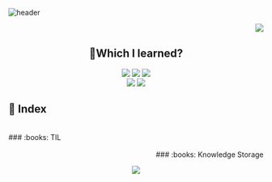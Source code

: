 ![header](https://capsule-render.vercel.app/api?type=slice&color=auto&height=200&section=header&text=🐣Novice%20Developer&fontSize=50)
<div align ="center">
  <img align="right" src="http://mazassumnida.wtf/api/v2/generate_badge?boj=dmdlzm123">
  </br>
  
  ## 🐣Which I learned?
<img src="https://img.shields.io/badge/PYTHON-0696D7?style=for-the-badge&logo=Python&logoColor=black"> <img src="https://img.shields.io/badge/Java-FF0000?style=for-the-badge&logo=Java&logoColor="> <img src="https://img.shields.io/badge/MYSQL-000000?style=for-the-badge&logo=mysql&logoColor=skyblue">
</br>
<img src="https://img.shields.io/badge/C++-E8E8E8?style=for-the-badge&logo=Cplusplus&logoColor=black"> <img src="https://img.shields.io/badge/SpringBoot-6DB33F?style=for-the-badge&logo=Springboot&logoColor=white">
</div>  

## :bookmark_tabs:  Index  

<div align = "left">
  </br>
  ### :books: TIL  
  <a href="https://github.com/Jinseop-Sim/PNU-Algorithm-Study"></a>
  <a href="https://github.com/Jinseop-Sim/-2022-Winter-Spring-Boot"></a>
  <a href="https://github.com/Jinseop-Sim/PNU-Operating-System"></a>
  <a href="https://github.com/Jinseop-Sim/PNU-Kotlin-Android"></a>
  <a href="https://github.com/Jinseop-Sim/PNU-Computer-Structure"></a>
</div>
<div align = "right">
  </br>
  ### :books: Knowledge Storage  
  <a href="https://github.com/Jinseop-Sim/PNU-Computer-Security"></a>
  <a href="https://github.com/Jinseop-Sim/PNU-Database"></a>
  <a href="https://github.com/Jinseop-Sim/HTML"></a>
  <a href="https://github.com/Jinseop-Sim/PNU-Java"></a>
  <a href="https://github.com/Jinseop-Sim/PNU-Network-Study"></a>
  <a href="https://github.com/Jinseop-Sim/Web-Hacking-Study"></a> 
  <a href="https://github.com/Jinseop-Sim/PNU-AI-Programming"></a>
</div>

<p align="center">
<img src="https://github-readme-stats.vercel.app/api?username=Jinseop-Sim&show_icons=true&theme=gruvbox&hide=["issues"]">
</p>
